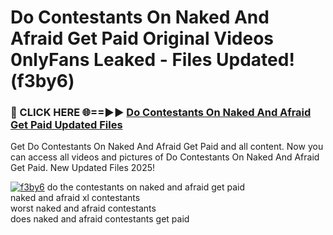 # Do Contestants On Naked And Afraid Get Paid Original Videos 0nlyFans Leaked - Files Updated! (f3by6)

<h3>🔴 CLICK HERE 🌐==►► <a href="https://tinyurl.com/up5wt9bj" rel="nofollow">Do Contestants On Naked And Afraid Get Paid Updated Files</a></h3>

Get Do Contestants On Naked And Afraid Get Paid and all content. Now you can access all videos and pictures of Do Contestants On Naked And Afraid Get Paid. New Updated Files 2025!

[![f3by6](https://i.imgur.com/ABiUzMV.gif)](https://tinyurl.com/up5wt9bj)
do the contestants on naked and afraid get paid<br>
naked and afraid xl contestants<br>
worst naked and afraid contestants<br>
does naked and afraid contestants get paid